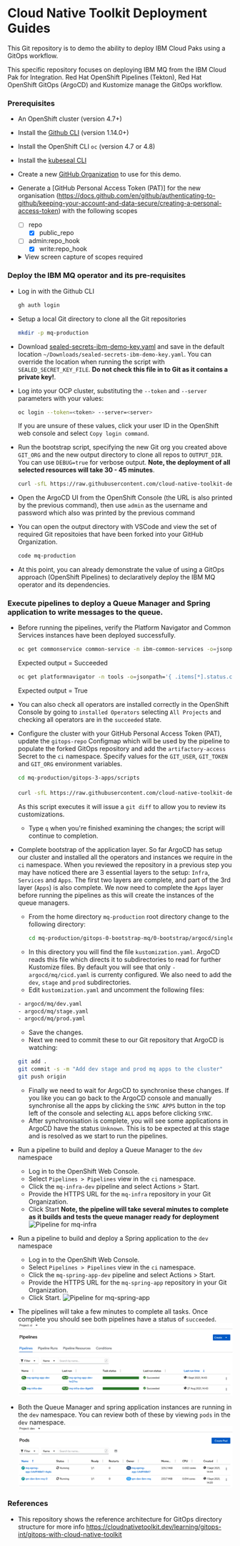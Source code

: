 # Cloud Native Toolkit Deployment Guides

This Git repository is to demo the ability to deploy IBM Cloud Paks using a GitOps workflow.

This specific repository focuses on deploying IBM MQ from the IBM Cloud Pak for Integration. Red Hat OpenShift Pipelines (Tekton), Red Hat OpenShift GitOps (ArgoCD) and Kustomize manage the GitOps workflow.


### Prerequisites
- An OpenShift cluster (version 4.7+)
- Install the [Github CLI](https://github.com/cli/cli) (version 1.14.0+)
- Install the OpenShift CLI `oc` (version 4.7 or 4.8)
- Install the [kubeseal CLI](https://github.com/bitnami-labs/sealed-secrets#homebrew)
- Create a new [GitHub Organization](https://docs.github.com/en/organizations/collaborating-with-groups-in-organizations/creating-a-new-organization-from-scratch) to use for this demo.
- Generate a [GitHub Personal Access Token (PAT)] for the new organisation (https://docs.github.com/en/github/authenticating-to-github/keeping-your-account-and-data-secure/creating-a-personal-access-token) with the following scopes
    - [ ] repo
        - [x] public_repo
    - [ ] admin:repo_hook
        - [x] write:repo_hook
    <details>
    <summary> View screen capture of scopes required </summary>

    ![GitHub Token Scopes](doc/images/github-webhook.png)

    </details>


### Deploy the IBM MQ operator and its pre-requisites
- Log in with the Github CLI
    ```bash
    gh auth login
    ```

- Setup a local Git directory to clone all the Git repositories
    ```bash
    mkdir -p mq-production
    ```

- Download [sealed-secrets-ibm-demo-key.yaml](https://bit.ly/demo-sealed-master) and save in the default location `~/Downloads/sealed-secrets-ibm-demo-key.yaml`. You can override the location when running the script with `SEALED_SECRET_KEY_FILE`. **Do not check this file in to Git as it contains a private key!**.

- Log into your OCP cluster, substituting the `--token` and `--server`
  parameters with your values:

  ```bash
  oc login --token=<token> --server=<server>
  ```

  If you are unsure of these values, click your user ID in the OpenShift web console and select `Copy login command`.

- Run the bootstrap script, specifying the new Git org you created above `GIT_ORG` and the new output directory to clone all repos to `OUTPUT_DIR`. You can use `DEBUG=true` for verbose output.
**Note, the deployment of all selected resources will take 30 - 45 minutes**.
    ```bash
    curl -sfL https://raw.githubusercontent.com/cloud-native-toolkit-demos/multi-tenancy-gitops-mq/ocp47-2021-2/scripts/bootstrap.sh | DEBUG=true GIT_ORG=<YOUR_GIT_ORG> OUTPUT_DIR=mq-production bash
    ```

- Open the ArgoCD UI from the OpenShift Console (the URL is also printed by the previous command), then use `admin` as the username and password which also was printed by the previous command

- You can open the output directory with VSCode and view the set of required Git repositoies that have been forked into your GitHub Organization.
    ```bash
    code mq-production
    ```

- At this point, you can already demonstrate the value of using a GitOps approach (OpenShift Pipelines) to declaratively deploy the IBM MQ operator and its dependencies.


### Execute pipelines to deploy a Queue Manager and Spring application to write messages to the queue.
- Before running the pipelines, verify the Platform Navigator and Common Services instances have been deployed successfully.
    ```bash
    oc get commonservice common-service -n ibm-common-services -o=jsonpath='{.status.phase}'
    ```
    Expected output = Succeeded

    ```bash
    oc get platformnavigator -n tools -o=jsonpath='{ .items[*].status.conditions[].status }'
    ```
    Expected output = True

- You can also check all operators are installed correctly in the OpenShift Console by going to `installed Operators` selecting `All Projects` and checking all operators are in the `succeeded` state.

- Configure the cluster with your GitHub Personal Access Token (PAT), update the `gitops-repo` Configmap which will be used by the pipeline to populate the forked GitOps repository and add the `artifactory-access` Secret to the `ci` namespace.  Specify values for the `GIT_USER`, `GIT_TOKEN` and `GIT_ORG` environment variables.
    ```bash
    cd mq-production/gitops-3-apps/scripts

    curl -sfL https://raw.githubusercontent.com/cloud-native-toolkit-demos/multi-tenancy-gitops-apps/ocp47-2021-2/scripts/mq-kubeseal.sh | DEBUG=true GIT_USER=<GIT_USER> GIT_TOKEN=<GIT_TOKEN> GIT_ORG=<GIT_ORG> bash
    ```

    As this script executes it will issue a `git diff` to allow you to review
    its customizations.
    - Type `q` when you're finished examining the changes; the script will continue to completion.

- Complete bootstrap of the application layer. So far ArgoCD has setup our cluster and installed all the operators and instances we require in the `ci` namespace. When you reviewed the repository in a previous step you may have noticed there are 3 essential layers to the setup: `Infra`, `Services` and `Apps`. The first two layers are complete, and part of the 3rd layer (`Apps`) is also complete. We now need to complete the `Apps` layer before running the pipelines as this will create the instances of the queue managers.
    - From the home directory `mq-production` root directory change to the following directory:
      ```bash
      cd mq-production/gitops-0-bootstrap-mq/0-bootstrap/argocd/single-cluster/3-apps
      ```
    - In this directory you will find the file `kustomization.yaml`. ArgoCD reads this file which directs it to subdirectories to read for further Kustomize files. By default you will see that only `- argocd/mq/cicd.yaml` is currenty configured. We also need to add the `dev`, `stage` and `prod` subdirectories.
    - Edit `kustomization.yaml` and uncomment the following files:
    ```bash
    - argocd/mq/dev.yaml
    - argocd/mq/stage.yaml
    - argocd/mq/prod.yaml
    ```
    - Save the changes.
    - Next we need to commit these to our Git repository that ArgoCD is watching:
    ```bash
    git add .
    git commit -s -m "Add dev stage and prod mq apps to the cluster"
    git push origin
    ```
    - Finally we need to wait for ArgoCD to synchronise these changes. If you like you can go back to the ArgoCD console and manually synchronise all the apps by clicking the `SYNC APPS` button in the top left of the console and selecting `ALL` apps before clicking `SYNC`.
    - After synchronisation is complete, you will see some applications in ArgoCD have the status `Unknown`. This is to be expected at this stage and is resolved as we start to run the pipelines.

- Run a pipeline to build and deploy a Queue Manager to the `dev` namespace
    - Log in to the OpenShift Web Console.
    - Select `Pipelines > Pipelines` view in the `ci` namespace.
    - Click the `mq-infra-dev` pipeline and select Actions > Start.
    - Provide the HTTPS URL for the `mq-infra` repository in your Git Organization.
    - Click Start
    **Note, the pipeline will take several minutes to complete as it builds and tests the queue manager ready for deployment**
    ![Pipeline for mq-infra](doc/images/mq-infra-pipeline.png)

- Run a pipeline to build and deploy a Spring application to the `dev` namespace
    - Log in to the OpenShift Web Console.
    - Select `Pipelines > Pipelines` view in the `ci` namespace.
    - Click the `mq-spring-app-dev` pipeline and select Actions > Start.
    - Provide the HTTPS URL for the `mq-spring-app` repository in your Git Organization.
    - Click Start.
    ![Pipeline for mq-spring-app](doc/images/mq-spring-app-pipeline.png)

- The pipelines will take a few minutes to complete all tasks. Once complete you should see both pipelines have a status of `succeeded`.
![Pipeline for mq-spring-app](doc/images/pipelines-complete.png)

- Both the Queue Manager and spring application instances are running in the `dev` namespace. You can review both of these by viewing `pods` in the `dev` namespace.
![Pipeline for mq-spring-app](doc/images/qm-and-app-pods.png)

### References
- This repository shows the reference architecture for GitOps directory structure for more info https://cloudnativetoolkit.dev/learning/gitops-int/gitops-with-cloud-native-toolkit

